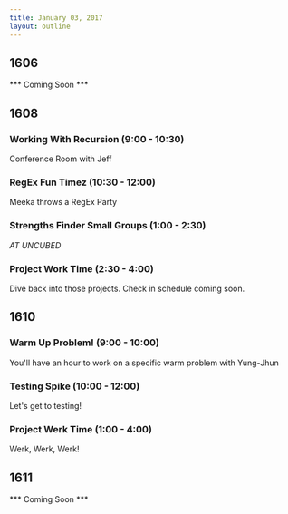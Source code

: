 ```yaml
---
title: January 03, 2017
layout: outline
---
```


## 1606
*** Coming Soon ***

## 1608

### Working With Recursion (9:00 - 10:30)
Conference Room with Jeff

### RegEx Fun Timez (10:30 - 12:00)
Meeka throws a RegEx Party

### Strengths Finder Small Groups (1:00 - 2:30)
*AT UNCUBED*

### Project Work Time (2:30 - 4:00)
Dive back into those projects. Check in schedule coming soon.

## 1610

### Warm Up Problem! (9:00 - 10:00)

 You'll have an hour to work on a specific warm problem with Yung-Jhun

### Testing Spike (10:00 - 12:00)

 Let's get to testing!

### Project Werk Time (1:00 - 4:00)

Werk, Werk, Werk!


## 1611
*** Coming Soon ***
